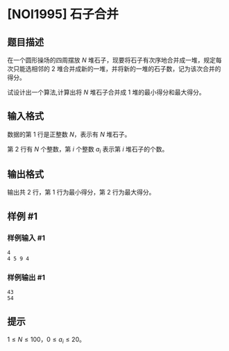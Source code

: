 # [NOI1995] 石子合并

## 题目描述

在一个圆形操场的四周摆放 $N$ 堆石子，现要将石子有次序地合并成一堆，规定每次只能选相邻的 $2$ 堆合并成新的一堆，并将新的一堆的石子数，记为该次合并的得分。

试设计出一个算法,计算出将 $N$ 堆石子合并成 $1$ 堆的最小得分和最大得分。


## 输入格式

数据的第 $1$ 行是正整数 $N$，表示有 $N$ 堆石子。

第 $2$ 行有 $N$ 个整数，第 $i$ 个整数 $a_i$ 表示第 $i$ 堆石子的个数。


## 输出格式

输出共 $2$ 行，第 $1$ 行为最小得分，第 $2$ 行为最大得分。


## 样例 #1

### 样例输入 #1
```
4
4 5 9 4
```

### 样例输出 #1

```
43
54
```

## 提示

$1\leq N\leq 100$，$0\leq a_i\leq 20$。
